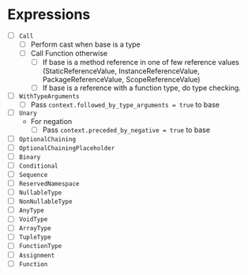 # Expressions

* [ ] `Call`
  * [ ] Perform cast when base is a type
  * [ ] Call Function otherwise
    * [ ] If base is a method reference in one of few reference values (StaticReferenceValue, InstanceReferenceValue, PackageReferenceValue, ScopeReferenceValue)
    * [ ] If base is a reference with a function type, do type checking.
* [ ] `WithTypeArguments`
  * [ ] Pass `context.followed_by_type_arguments = true` to base
* [ ] `Unary`
  * For negation
    * [ ] Pass `context.preceded_by_negative = true` to base
* [ ] `OptionalChaining`
* [ ] `OptionalChainingPlaceholder`
* [ ] `Binary`
* [ ] `Conditional`
* [ ] `Sequence`
* [ ] `ReservedNamespace`
* [ ] `NullableType`
* [ ] `NonNullableType`
* [ ] `AnyType`
* [ ] `VoidType`
* [ ] `ArrayType`
* [ ] `TupleType`
* [ ] `FunctionType`
* [ ] `Assignment`
* [ ] `Function`